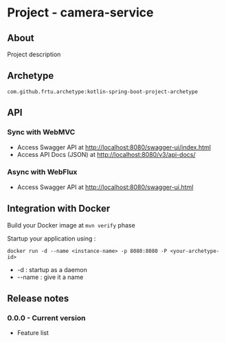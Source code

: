 # Project - camera-service

## About

Project description

## Archetype

```shell
com.github.frtu.archetype:kotlin-spring-boot-project-archetype
```

## API

### Sync with WebMVC

* Access Swagger API at [http://localhost:8080/swagger-ui/index.html](http://localhost:8080/swagger-ui/index.html)
* Access API Docs (JSON) at [http://localhost:8080/v3/api-docs/](http://localhost:8080/v3/api-docs/)

### Async with WebFlux

* Access Swagger API at [http://localhost:8080/swagger-ui.html](http://localhost:8080/swagger-ui.html)

## Integration with Docker

Build your Docker image at ```mvn verify``` phase

Startup your application using :

```
docker run -d --name <instance-name> -p 8080:8080 -P <your-archetype-id>
```

* -d : startup as a daemon
* --name : give it a name

## Release notes

### 0.0.0 - Current version

* Feature list